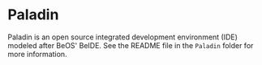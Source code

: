 Paladin
=======

Paladin is an open source integrated development environment (IDE) modeled after BeOS' BeIDE.
See the README file in the `Paladin` folder for more information.
